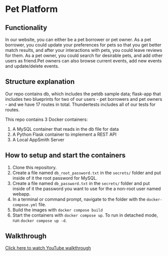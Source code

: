# Pet Platform

## Functionality
In our website, you can either be a pet borrower or pet owner. As a pet borrower, you could update your preferences for pets so that you get better match results, and after your interactions with pets, you could leave reviews for them. As a pet owner, you could search for desirable pets, and add other users as friend.Pet owners can also browse current events, add new events and update/delete events. 
## Structure explanation
Our repo contains db, which includes the petdb sample data; flask-app that includes two blueprints for two of our users - pet borrowers and pet owners - and we have 17 routes in total. Thundertests includes all of our tests for routes. 

This repo contains 3 Docker containers: 
1. A MySQL container that reads in the db file for data
1. A Python Flask container to implement a REST API
1. A Local AppSmith Server

## How to setup and start the containers

1. Clone this repository.  
2. Create a file named `db_root_password.txt` in the `secrets/` folder and put inside of it the root password for MySQL. 
3. Create a file named `db_password.txt` in the `secrets/` folder and put inside of it the password you want to use for the a non-root user named webapp. 
4. In a terminal or command prompt, navigate to the folder with the `docker-compose.yml` file.  
5. Build the images with `docker compose build`
6. Start the containers with `docker compose up`.  To run in detached mode, run `docker compose up -d`. 


## Walkthrough

[Click here to watch YouTube walkthrough](https://youtu.be/csGcMOTE54E)




